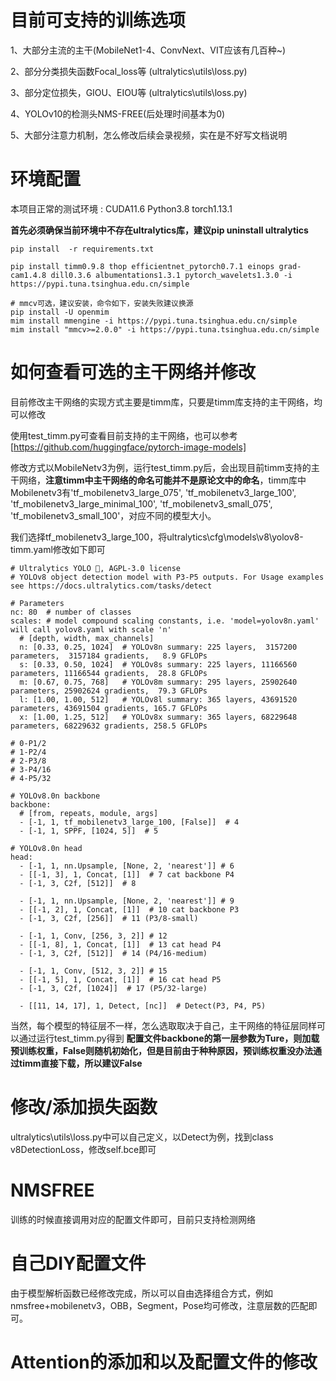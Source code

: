 # 目前可支持的训练选项
1、大部分主流的主干(MobileNet1-4、ConvNext、VIT应该有几百种~)

2、部分分类损失函数Focal_loss等 (ultralytics\utils\loss.py)

3、部分定位损失，GIOU、EIOU等 (ultralytics\utils\loss.py)

4、YOLOv10的检测头NMS-FREE(后处理时间基本为0)

5、大部分注意力机制，怎么修改后续会录视频，实在是不好写文档说明
# 环境配置
本项目正常的测试环境 : CUDA11.6 Python3.8 torch1.13.1

**首先必须确保当前环境中不存在ultralytics库，建议pip uninstall ultralytics**
    
    pip install  -r requirements.txt

    pip install timm0.9.8 thop efficientnet_pytorch0.7.1 einops grad-cam1.4.8 dill0.3.6 albumentations1.3.1 pytorch_wavelets1.3.0 -i https://pypi.tuna.tsinghua.edu.cn/simple

    # mmcv可选，建议安装，命令如下，安装失败建议换源
    pip install -U openmim
    mim install mmengine -i https://pypi.tuna.tsinghua.edu.cn/simple
    mim install "mmcv>=2.0.0" -i https://pypi.tuna.tsinghua.edu.cn/simple
    
# 如何查看可选的主干网络并修改
目前修改主干网络的实现方式主要是timm库，只要是timm库支持的主干网络，均可以修改

使用test_timm.py可查看目前支持的主干网络，也可以参考[https://github.com/huggingface/pytorch-image-models]

修改方式以MobileNetv3为例，运行test_timm.py后，会出现目前timm支持的主干网络，**注意timm中主干网络的命名可能并不是原论文中的命名**，timm库中Mobilenetv3有'tf_mobilenetv3_large_075', 'tf_mobilenetv3_large_100', 'tf_mobilenetv3_large_minimal_100', 'tf_mobilenetv3_small_075', 'tf_mobilenetv3_small_100'，对应不同的模型大小。

我们选择tf_mobilenetv3_large_100，将ultralytics\cfg\models\v8\yolov8-timm.yaml修改如下即可
~~~
# Ultralytics YOLO 🚀, AGPL-3.0 license
# YOLOv8 object detection model with P3-P5 outputs. For Usage examples see https://docs.ultralytics.com/tasks/detect

# Parameters
nc: 80  # number of classes
scales: # model compound scaling constants, i.e. 'model=yolov8n.yaml' will call yolov8.yaml with scale 'n'
  # [depth, width, max_channels]
  n: [0.33, 0.25, 1024]  # YOLOv8n summary: 225 layers,  3157200 parameters,  3157184 gradients,   8.9 GFLOPs
  s: [0.33, 0.50, 1024]  # YOLOv8s summary: 225 layers, 11166560 parameters, 11166544 gradients,  28.8 GFLOPs
  m: [0.67, 0.75, 768]   # YOLOv8m summary: 295 layers, 25902640 parameters, 25902624 gradients,  79.3 GFLOPs
  l: [1.00, 1.00, 512]   # YOLOv8l summary: 365 layers, 43691520 parameters, 43691504 gradients, 165.7 GFLOPs
  x: [1.00, 1.25, 512]   # YOLOv8x summary: 365 layers, 68229648 parameters, 68229632 gradients, 258.5 GFLOPs

# 0-P1/2
# 1-P2/4
# 2-P3/8
# 3-P4/16
# 4-P5/32

# YOLOv8.0n backbone
backbone:
  # [from, repeats, module, args]
  - [-1, 1, tf_mobilenetv3_large_100, [False]]  # 4
  - [-1, 1, SPPF, [1024, 5]]  # 5

# YOLOv8.0n head
head:
  - [-1, 1, nn.Upsample, [None, 2, 'nearest']] # 6
  - [[-1, 3], 1, Concat, [1]]  # 7 cat backbone P4
  - [-1, 3, C2f, [512]]  # 8

  - [-1, 1, nn.Upsample, [None, 2, 'nearest']] # 9
  - [[-1, 2], 1, Concat, [1]]  # 10 cat backbone P3
  - [-1, 3, C2f, [256]]  # 11 (P3/8-small)

  - [-1, 1, Conv, [256, 3, 2]] # 12
  - [[-1, 8], 1, Concat, [1]]  # 13 cat head P4
  - [-1, 3, C2f, [512]]  # 14 (P4/16-medium)

  - [-1, 1, Conv, [512, 3, 2]] # 15
  - [[-1, 5], 1, Concat, [1]]  # 16 cat head P5
  - [-1, 3, C2f, [1024]]  # 17 (P5/32-large)

  - [[11, 14, 17], 1, Detect, [nc]]  # Detect(P3, P4, P5)
~~~

当然，每个模型的特征层不一样，怎么选取取决于自己，主干网络的特征层同样可以通过运行test_timm.py得到
**配置文件backbone的第一层参数为Ture，则加载预训练权重，False则随机初始化，但是目前由于种种原因，预训练权重没办法通过timm直接下载，所以建议False**

# 修改/添加损失函数
ultralytics\utils\loss.py中可以自己定义，以Detect为例，找到class v8DetectionLoss，修改self.bce即可

# NMSFREE
训练的时候直接调用对应的配置文件即可，目前只支持检测网络

# 自己DIY配置文件
由于模型解析函数已经修改完成，所以可以自由选择组合方式，例如nmsfree+mobilenetv3，OBB，Segment，Pose均可修改，注意层数的匹配即可。

# Attention的添加和以及配置文件的修改